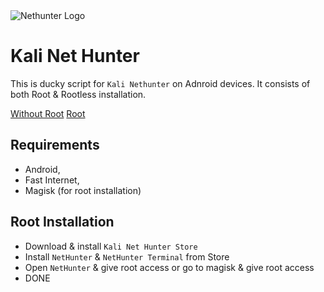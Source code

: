 <img src="https://thehackernews.com/images/-PjqnNgguRMA/VCLCBQs4n8I/AAAAAAAAgc8/q-p2EvEKDW0/s728/Kali-Linux-nethunter-hacking-tool-download.jpg" alt="Nethunter Logo" style="max-width:100%;">

# Kali Net Hunter #
This is ducky script for ``` Kali Nethunter ``` on Adnroid devices. It consists of both Root & Rootless installation.

[Without Root](https://www.kali.org/docs/nethunter/nethunter-rootless/)
[Root](https://store.nethunter.com/en/)

## Requirements ##
- Android,
- Fast Internet,  
- Magisk (for root installation)

## Root Installation ##
- Download & install ```Kali Net Hunter Store```
- Install ```NetHunter``` & ```NetHunter Terminal``` from Store
- Open ```NetHunter``` & give root access or go to magisk & give root access
- DONE

